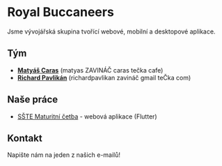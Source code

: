 # Royal Buccaneers
Jsme vývojářská skupina tvořící webové, mobilní a desktopové aplikace.

## Tým
- [**Matyáš Caras**](https://caras.cafe) (matyas ZAVINÁČ caras tečka cafe)
- [**Richard Pavlikán**](https://richardpavlikan.com) (richardpavlikan zavináč gmail teČka com)

## Naše práce
- [SŠTE Maturitní četba](https://sstebrno.cz/literatura) - webová aplikace (Flutter)

## Kontakt
Napište nám na jeden z našich e-mailů!
